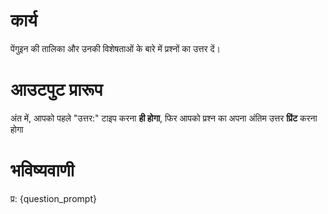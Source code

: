 # कार्य
पेंगुइन की तालिका और उनकी विशेषताओं के बारे में प्रश्नों का उत्तर दें।

# आउटपुट प्रारूप
अंत में, आपको पहले "उत्तर:" टाइप करना **ही होगा**, फिर आपको प्रश्न का अपना अंतिम उत्तर **प्रिंट** करना होगा

# भविष्यवाणी
प्र: {question_prompt}